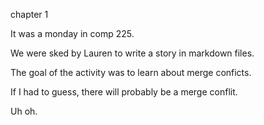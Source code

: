 chapter 1 

It was a monday in comp 225. 

We were sked by Lauren to write a story in markdown files. 

The goal of the activity was to learn about merge conficts. 

If I had to guess, there will probably be a merge conflit. 

Uh oh. 